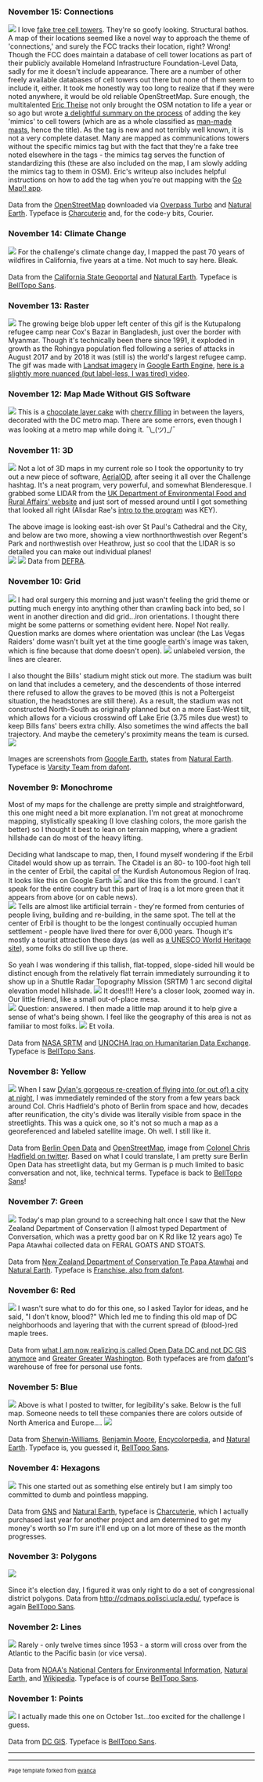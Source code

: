 ### November 15: Connections

<img src="images/connex.jpg?raw=true" target="_blank"/>
I love <a href="https://www.atlasobscura.com/articles/take-a-look-at-americas-least-convincing-cell-phone-tower-trees" target="_blank">fake tree cell towers</a>. They're so goofy looking. Structural bathos. A map of their locations seemed like a novel way to approach the theme of 'connections,' and surely the FCC tracks their location, right? Wrong! Though the FCC does maintain a database of cell tower locations as part of their publicly available Homeland Infrastructure Foundation-Level Data, sadly for me it doesn't include appearance. There are a number of other freely available databases of cell towers out there but none of them seem to include it, either. It took me honestly way too long to realize that if they were noted anywhere, it would be old reliable OpenStreetMap. Sure enough, the multitalented <a href="https://twitter.com/erictheise" target="_blank">Eric Theise</a> not only brought the OSM notation to life a year or so ago but wrote <a href="https://erictheise.com/blog/2020/01/06/fake-trees#.X8bpNc1KhPY" target="_blank">a delightful summary on the process</a> of adding the key 'mimics' to cell towers (which are as a whole classified as <a href="https://wiki.openstreetmap.org/wiki/Tag:man_made%3Dmast" target="_blank">man-made masts</a>, hence the title). As the tag is new and not terribly well known, it is not a very complete dataset. Many are mapped as communications towers without the specific mimics tag but with the fact that they're a fake tree noted elsewhere in the tags - the mimics tag serves the function of standardizing this (these are also included on the map, I am slowly adding the mimics tag to them in OSM). Eric's writeup also includes helpful instructions on how to add the tag when you're out mapping with the <a href="https://wiki.openstreetmap.org/wiki/Go_Map!!" target="_blank">Go Map!! app</a>.
<br><br>
Data from the <a href="https://www.openstreetmap.org/" target="_blank">OpenStreetMap</a> downloaded via <a href="https://overpass-turbo.eu/" target="_blank">Overpass Turbo<a/> and <a href="https://www.naturalearthdata.com/" target="_blank">Natural Earth</a>. Typeface is <a href="https://lauraworthingtondesign.com/products/collections/charcuterie">Charcuterie</a> and, for the code-y bits, Courier.

### November 14: Climate Change

<img src="images/14 climate.jpg?raw=true" target="_blank"/>
For the challenge's climate change day, I mapped the past 70 years of wildfires in California, five years at a time. Not much to say here. Bleak.
<br><br>
Data from the <a href="https://gis.data.ca.gov/datasets/f72ebe741e3b4f0db376b4e765728339_0" target="_blank">California State Geoportal</a> and <a href="https://www.naturalearthdata.com/" target="_blank">Natural Earth</a>. Typeface is <a href="https://www.sarahbellmaps.com/typography-for-topography-belltopo-sans-free-font/">BellTopo Sans</a>.

### November 13: Raster

<img src="images/kutu.gif?raw=true" target="_blank"/>
The growing beige blob upper left center of this gif is the Kutupalong refugee camp near Cox's Bazar in Bangladesh, just over the border with Myanmar. Though it's technically been there since 1991, it exploded in growth as the Rohingya population fled following a series of attacks in August 2017 and by 2018 it was (still is) the world's largest refugee camp. The gif was made with <a href="https://developers.google.com/earth-engine/datasets/catalog/LANDSAT_LE07_C01_T1_SR" target="_blank">Landsat imagery</a> in <a href="https://code.earthengine.google.com/" target="_blank">Google Earth Engine</a>, <a href="https://youtu.be/zqBahKeXn14" target="_blank">here is a slightly more nuanced (but label-less, I was tired) video</a>.

### November 12: Map Made Without GIS Software

<img src="images/IMG-2019.JPG?raw=true" target="_blank"/>
This is a <a href="https://cooking.nytimes.com/recipes/1019312-chocolate-chocolate-birthday-cake" target="_blank">chocolate layer cake</a> with <a href="https://veenaazmanov.com/best-cherry-filling/" target="_blank">cherry filling</a> in between the layers, decorated with the DC metro map. There are some errors, even though I was looking at a metro map while doing it. ¯\_(ツ)_/¯

### November 11: 3D

<img src="images/stpauls1.JPG?raw=true"/>
Not a lot of 3D maps in my current role so I took the opportunity to try out a new piece of software, <a href="https://ephtracy.github.io/index.html?page=aerialod">AerialOD</a>, after seeing it all over the Challenge hashtag. It's a neat program, very powerful, and somewhat Blenderesque. I grabbed some LIDAR from the <a href="https://environment.data.gov.uk/DefraDataDownload/?Mode=survey">UK Department of Environmental Food and Rural Affairs' website</a> and just sort of messed around until I got something that looked all right (Alisdar Rae's <a href="http://www.statsmapsnpix.com/2019/11/amazing-3d-rendering-with-aerialod.html">intro to the program</a> was KEY). 
 <br><br>
 The above image is looking east-ish over St Paul's Cathedral and the City, and below are two more, showing a view northnorthwestish over Regent's Park and northwestish over Heathrow, just so cool that the LIDAR is so detailed you can make out individual planes!
<br><img src="images/park1.JPG?raw=true"/>
<img src="images/heathrow1.JPG?raw=true"/>
Data from <a href="https://environment.data.gov.uk/DefraDataDownload/?Mode=survey">DEFRA</a>.

### November 10: Grid

<img src="images/gridiron.jpg?raw=true"/>
I had oral surgery this morning and just wasn't feeling the grid theme or putting much energy into anything other than crawling back into bed, so I went in another direction and did grid...iron orientations. I thought there might be some patterns or something evident here. Nope! Not really. Question marks are domes where orientation was unclear (the Las Vegas Raiders' dome wasn't built yet at the time google earth's image was taken, which is fine because that dome doesn't open).
<img src="images/grid blank.jpg?raw=true"/>
  unlabeled version, the lines are clearer. 
  <br><br>
 I also thought the Bills' stadium might stick out more. The stadium was built on land that includes a cemetery, 
   and the descendents of those interred there refused to allow the graves to be moved (this is not a Poltergeist situation, the headstones are still there). As a result, the stadium was not constructed North-South as originally planned but on a more East-West tilt, which allows for a vicious crosswind off Lake Erie (3.75 miles due west) to keep Bills fans' beers extra chilly. Also sometimes the wind affects the ball trajectory. And maybe the cemetery's proximity means the team is cursed. 
  <br>
<img src="images/cemetery1.JPG?raw=true"/>
<br><br>
  Images are screenshots from <a href="https://earth.google.com/"> Google Earth</a>, states from <a href="https://www.naturalearthdata.com/">Natural Earth</a>. Typeface is <a href="https://www.dafont.com/varsity-team.font/">Varsity Team from dafont</a>.

### November 9: Monochrome

Most of my maps for the challenge are pretty simple and straightforward, this one might need a bit more explanation. I'm not great at monochrome mapping, stylistically speaking (I love clashing colors, the more garish the better) so I thought it best to lean on terrain mapping, where a gradient hillshade can do most of the heavy lifting.
  <br><br>
  Deciding what landscape to map, then, I found myself wondering if the Erbil Citadel would show up as terrain. The Citadel is an 80- to 100-foot high tell in the center of Erbil, the capital of the Kurdish Autonomous Region of Iraq. It looks like this on Google Earth
  <img src="images/erbil_googleearth.JPG?raw=true"/>
  and like this from the ground. I can't speak for the entire country but this part of Iraq is a lot more green that it appears from above (or on cable news).  
  <img src="images/IMG-2709.jpg?raw=true"/>
  Tells are almost like artificial terrain - they're formed from centuries of people living, building and re-building, in the same spot. The tell at the center of Erbil is thought to be the longest continually occupied human settlement - people have lived there for over 6,000 years. Though it's mostly a tourist attraction these days (as well as <a href="https://whc.unesco.org/en/list/1437/">a UNESCO World Heritage site</a>), some folks do still live up there. 
  <br><br>
 So yeah I was wondering if this tallish, flat-topped, slope-sided hill would be distinct enough from the relatively flat terrain immediately surrounding it to show up in a Shuttle Radar Topography Mission (SRTM) 1 arc second digital elevation model hillshade.
  <img src="images/erb_2.gif?raw=true"/>
  It does!!!! Here's a closer look, zoomed way in. Our little friend, like a small out-of-place mesa.  
  <img src="images/closeup.jpg?raw=true"/> 
  Question: answered. I then made a little map around it to help give a sense of what's being shown. I feel like the geography of this area is not as familiar to most folks.
  <img src="images/9 mono.jpg?raw=true"/>
  Et voila. 
  <br><br>
  Data from <a href="https://search.earthdata.nasa.gov/search/granules/collection-details?p=C1000000240-LPDAAC_ECS&pg[0][gsk]=-start_date&q=SRTM&tl=1589303691!4!!">NASA SRTM</a> and <a href="https://data.humdata.org/organization/ocha-iraq">UNOCHA Iraq on Humanitarian Data Exchange</a>. Typeface is <a href="https://www.sarahbellmaps.com/typography-for-topography-belltopo-sans-free-font/">BellTopo Sans</a>.
  
### November 8: Yellow

<img src="images/8 yellow.jpg?raw=true"/>
When I saw <a href="https://moriartynaps.org/midnight-arrivial/">Dylan's gorgeous re-creation of flying into (or out of) a city at night</a>, I was immediately reminded of the story from a few years back around Col. Chris Hadfield's photo of Berlin from space and how, decades after reunification, the city's divide was literally visible from space in the streetlights. This was a quick one, so it's not so much a map as a georeferenced and labeled satellite image. Oh well. I still like it.
<br><br>
Data from <a href="https://daten.berlin.de/">Berlin Open Data</a> and <a href="https://www.openstreetmap.org/">OpenStreetMap</a>, image from <a href="https://twitter.com/cmdr_hadfield/status/324638635766980608?lang=en">Colonel Chris Hadfield on twitter</a>. Based on what I could translate, I am pretty sure Berlin Open Data has streetlight data, but my German is p much limited to basic conversation and not, like, technical terms. Typeface is back to <a href="https://www.sarahbellmaps.com/typography-for-topography-belltopo-sans-free-font/">BellTopo Sans</a>!

### November 7: Green

<img src="images/goatsnstoats.jpg?raw=true"/>
Today's map plan ground to a screeching halt once I saw that the New Zealand Department of Conservation (I almost typed Department of Conversation, which was a pretty good bar on K Rd like 12 years ago) Te Papa Atawhai collected data on FERAL GOATS AND STOATS.
<br><br>
Data from <a href="https://catalogue.data.govt.nz/organization/department-of-conservation"> New Zealand Department of Conservation Te Papa Atawhai</a> and <a href="https://www.naturalearthdata.com/">Natural Earth</a>. Typeface is <a href="https://www.dafont.com/franchise-2.font/">Franchise, also from dafont</a>.

### November 6: Red

<img src="images/bloodfield.jpg?raw=true"/>
I wasn't sure what to do for this one, so I asked Taylor for ideas, and he said, "I don't know, blood?" Which led me to finding this old map of DC neighborhoods and layering that with the current spread of (blood-)red maple trees. 
<br><br>
Data from <a href="https://opendata.dc.gov/">what I am now realizing is called Open Data DC and not DC GIS anymore</a> and <a href="https://ggwash.org/view/12595/meet-me-down-in-pipetown-dcs-neighborhoods-in-1877">Greater Greater Washington</a>. Both typefaces are from <a href="https://www.dafont.com/">dafont</a>'s warehouse of free for personal use fonts.</p>

### November 5: Blue 

<img src="images/blue.jpg?raw=true"/>
Above is what I posted to twitter, for legibility's sake. Below is the full map. Someone needs to tell these companies there are colors outside of North America and Europe....
<img src="images/5 blue full.jpg?raw=true"/>
<br><br>
Data from <a href="https://images.sherwin-williams.com/content_images/sw-pdf-sherwin-williams-color.pdf">Sherwin-Williams</a>, <a href="https://www.benjaminmoore.com/">Benjamin Moore</a>, <a href="https://encycolorpedia.com">Encycolorpedia</a>, and <a href="https://www.naturalearthdata.com/">Natural Earth</a>. Typeface is, you guessed it, <a href="https://www.sarahbellmaps.com/typography-for-topography-belltopo-sans-free-font/">BellTopo Sans</a>.

### November 4: Hexagons 

<img src="images/4 hexagons.jpg?raw=true"/>
This one started out as something else entirely but I am simply too committed to dumb and pointless mapping.
<br><br>
Data from <a href="https://geonames.nga.mil/gns/html/namefiles.html">GNS</a> and <a href="https://www.naturalearthdata.com/">Natural Earth</a>, typeface is <a href="https://lauraworthingtondesign.com/products/collections/charcuterie">Charcuterie</a>, which I actually purchased last year for another project and am determined to get my money's worth so I'm sure it'll end up on a lot more of these as the month progresses.

### November 3: Polygons 

<img src="images/3 polygons.jpg?raw=true"/>
<br><br>
Since it's election day, I figured it was only right to do a set of congressional district polygons. Data from <a href="http://cdmaps.polisci.ucla.edu/">http://cdmaps.polisci.ucla.edu/</a>, typeface is again <a href="https://www.sarahbellmaps.com/typography-for-topography-belltopo-sans-free-font/">BellTopo Sans</a>. 

### November 2: Lines 

<img src="images/2 lines.jpg?raw=true"/>
Rarely - only twelve times since 1953 - a storm will cross over from the Atlantic to the Pacific basin (or vice versa).
<br><br>
Data from <a href="https://www.ncdc.noaa.gov/ibtracs/index.php?name=ib-v4-access">NOAA's National Centers for Environmental Information</a>, <a href="https://www.naturalearthdata.com/">Natural Earth</a>, and <a href="https://en.wikipedia.org/wiki/List_of_Atlantic%E2%80%93Pacific_crossover_hurricanes">Wikipedia</a>. Typeface is of course <a href="https://www.sarahbellmaps.com/typography-for-topography-belltopo-sans-free-font/">BellTopo Sans</a>.


### November 1: Points 

<img src="images/1 - points v2.jpg?raw=true"/>
 I actually made this one on October 1st...too excited for the challenge I guess. 
 <br><br>
 Data from <a href="https://octo.dc.gov/service/dc-gis-services">DC GIS</a>. Typeface is <a href="https://www.sarahbellmaps.com/typography-for-topography-belltopo-sans-free-font/">BellTopo Sans</a>. 


---




---
<p style="font-size:11px">Page template forked from <a href="https://github.com/evanca/quick-portfolio">evanca</a></p>
<!-- Remove above link if you don't want to attibute --> 
